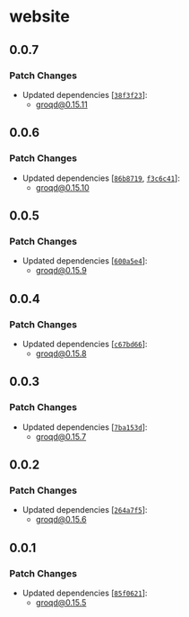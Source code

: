 # website

## 0.0.7

### Patch Changes

- Updated dependencies [[`38f3f23`](https://github.com/FormidableLabs/groqd/commit/38f3f233398cf360a4be2f76ec908857946be64c)]:
  - groqd@0.15.11

## 0.0.6

### Patch Changes

- Updated dependencies [[`86b8719`](https://github.com/FormidableLabs/groqd/commit/86b871908d5d2e534c50ba180bf1c6baa489c728), [`f3c6c41`](https://github.com/FormidableLabs/groqd/commit/f3c6c412824ed3f7cf52460569e560b4818d55d5)]:
  - groqd@0.15.10

## 0.0.5

### Patch Changes

- Updated dependencies [[`600a5e4`](https://github.com/FormidableLabs/groqd/commit/600a5e4841a4aeaf919b392ceaad91693c663601)]:
  - groqd@0.15.9

## 0.0.4

### Patch Changes

- Updated dependencies [[`c67bd66`](https://github.com/FormidableLabs/groqd/commit/c67bd66e63b120f85d6f1007220ee56c5f98b606)]:
  - groqd@0.15.8

## 0.0.3

### Patch Changes

- Updated dependencies [[`7ba153d`](https://github.com/FormidableLabs/groqd/commit/7ba153d40b1cac24f443c1715a73af15c97da8dd)]:
  - groqd@0.15.7

## 0.0.2

### Patch Changes

- Updated dependencies [[`264a7f5`](https://github.com/FormidableLabs/groqd/commit/264a7f50afe5cee8434cf3fef03a9600974bbbe2)]:
  - groqd@0.15.6

## 0.0.1

### Patch Changes

- Updated dependencies [[`85f0621`](https://github.com/FormidableLabs/groqd/commit/85f0621332ec7bd0803d67ad06c974d5bf8607c7)]:
  - groqd@0.15.5
